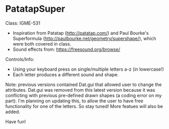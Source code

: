 # PatatapSuper

Class: IGME-531

- Inspiration from Patatap (http://patatap.com/) and Paul Bourke's Superformula (http://paulbourke.net/geometry/supershape/), which were both covered in class. 
- Sound effects from: https://freesound.org/browse/

Controls/Info:
- Using your keyboard press on single/multiple letters a-z (in lowercase!)
- Each letter produces a different sound and shape.

Note: previous versions contained Dat.gui that allowed user to change the attributes. Dat.gui was removed from this latest version because it was conflicting with previous pre-defined drawn shapes (a coding error on my part). I'm planning on updating this, to allow the user to have free functionality for one of the letters. So stay tuned! More featues will also be added.

Have fun!



